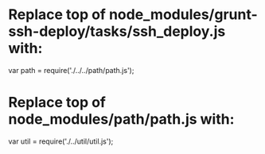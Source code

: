 # Replace top of node_modules/grunt-ssh-deploy/tasks/ssh_deploy.js with:
var path = require('./../../path/path.js');

# Replace top of node_modules/path/path.js with:
var util = require('./../util/util.js');